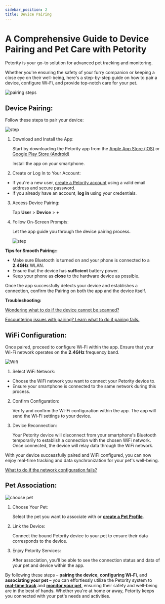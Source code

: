 ```yaml
---
sidebar_position: 2
title: Device Pairing
---
```


# A Comprehensive Guide to Device Pairing and Pet Care with Petority

Petority is your go-to solution for advanced pet tracking and monitoring. 

Whether you're ensuring the safety of your furry companion or keeping a close eye on their well-being, here's a step-by-step guide on how to pair a device, configure Wi-Fi, and provide top-notch care for your pet.

![pairing steps](/img/logo.svg)

## Device Pairing:

Follow these steps to pair your device:

![step](/img/logo.svg)

1. Download and Install the App:

    Start by downloading the Petority app from the [Apple App Store (iOS)](/img/logo.svg) or [Google Play Store (Android)](/img/logo.svg)

    Install the app on your smartphone.
2. Create or Log In to Your Account:
+ If you're a new user, [create a Petority account](/docs/petority/accounts/signing-up) using a valid email address and secure password.
+ If you already have an account, **log in** using your credentials.
3. Access Device Pairing:

    Tap **User** > **Device** > **+**
4. Follow On-Screen Prompts:

    Let the app guide you through the device pairing process.

    ![step](/img/logo.svg)

**Tips for Smooth Pairing::**

+ Make sure Bluetooth is turned on and your phone is connected to a **2.4GHz** WLAN.
+ Ensure that the device has **sufficient** battery power.
+ Keep your phone as **close** to the hardware device as possible.

Once the app successfully detects your device and establishes a connection, confirm the Pairing on both the app and the device itself.

**Troubleshooting:**

[Wondering what to do if the device cannot be scanned?](/docs/petority/devices/FAQs/#2what-to-do-if-the-device-cannot-be-scanned)

[Encountering issues with pairing? Learn what to do if pairing fails.](/docs/petority/devices/FAQs#1what-to-do-if-pairing-fails)
## WiFi Configuration:
Once paired, proceed to configure Wi-Fi within the app. Ensure that your Wi-Fi network operates on the **2.4GHz** frequency band.

![Wifi](/img/logo.svg)

1. Select WiFi Network:
+ Choose the WiFi network you want to connect your Petority device to.
+ Ensure your smartphone is connected to the same network during this process.
2. Confirm Configuration:

    Verify and confirm the Wi-Fi configuration within the app. The app will send the Wi-Fi settings to your device.
3. Device Reconnection:

    Your Petority device will disconnect from your smartphone's Bluetooth temporarily to establish a connection with the chosen WiFi network. Once connected, the device will relay data through the WiFi network.

With your device successfully paired and WiFi configured, you can now enjoy real-time tracking and data synchronization for your pet's well-being.

[What to do if the network configuration fails?](/docs/petority/devices/FAQs/#3what-to-do-if-the-network-configuration-fails)

## Pet Association:
![choose pet](/img/logo.svg)

1. Choose Your Pet:

    Select the pet you want to associate with or **[create a Pet Profile](/docs/petority/devices/pets#1-creating-a-pet-profile)**.

2. Link the Device:

    Connect the bound Petority device to your pet to ensure their data corresponds to the device.
    
3. Enjoy Petority Services:

    After association, you'll be able to see the connection status and data of your pet and device within the app.

By following these steps – **pairing the device**, **configuring Wi-Fi**, and **associating your pet** – you can effortlessly utilize the Petority system to **[real-time track](/docs/petority/features/live-tracking)** and **[monitor your pet](/docs/petority/features/health-monitoring)**, ensuring their safety and well-being are in the best of hands. Whether you're at home or away, Petority keeps you connected with your pet's needs and activities.
